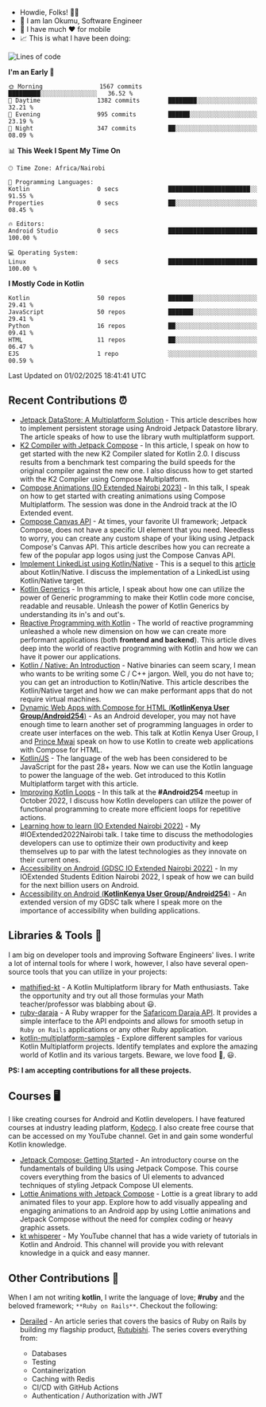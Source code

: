 
* Howdie, Folks! 👋🤓
* 🤪 I am Ian Okumu, Software Engineer
* 📱 I have much ❤️ for mobile
* 📈 This is what I have been doing:
  
[//]: # ( <a href="https://otsembo.github.io/OtsemboPortfolio/" style="margin-right:.5%; margin-top=.5%;">)

[//]: # (  <img align="center" src="https://github-readme-stats.vercel.app/api/top-langs/?username=otsembo&layout=compact"  alt="xyz"/>)

[//]: # (</a>)

<!--START_SECTION:waka-->
![Lines of code](https://img.shields.io/badge/From%20Hello%20World%20I%27ve%20Written-3.6%20million%20lines%20of%20code-blue)

**I'm an Early 🐤** 

```text
🌞 Morning                1567 commits        █████████░░░░░░░░░░░░░░░░   36.52 % 
🌆 Daytime                1382 commits        ████████░░░░░░░░░░░░░░░░░   32.21 % 
🌃 Evening                995 commits         ██████░░░░░░░░░░░░░░░░░░░   23.19 % 
🌙 Night                  347 commits         ██░░░░░░░░░░░░░░░░░░░░░░░   08.09 % 
```


📊 **This Week I Spent My Time On** 

```text
🕑︎ Time Zone: Africa/Nairobi

💬 Programming Languages: 
Kotlin                   0 secs              ███████████████████████░░   91.55 % 
Properties               0 secs              ██░░░░░░░░░░░░░░░░░░░░░░░   08.45 % 

🔥 Editors: 
Android Studio           0 secs              █████████████████████████   100.00 % 

💻 Operating System: 
Linux                    0 secs              █████████████████████████   100.00 % 
```

**I Mostly Code in Kotlin** 

```text
Kotlin                   50 repos            ███████░░░░░░░░░░░░░░░░░░   29.41 % 
JavaScript               50 repos            ███████░░░░░░░░░░░░░░░░░░   29.41 % 
Python                   16 repos            ██░░░░░░░░░░░░░░░░░░░░░░░   09.41 % 
HTML                     11 repos            ██░░░░░░░░░░░░░░░░░░░░░░░   06.47 % 
EJS                      1 repo              ░░░░░░░░░░░░░░░░░░░░░░░░░   00.59 % 
```




 Last Updated on 01/02/2025 18:41:41 UTC
<!--END_SECTION:waka-->

## Recent Contributions :alarm_clock:
- [Jetpack DataStore: A Multiplatform Solution](https://otsembo.hashnode.dev/jetpack-datastore-a-multiplatform-solution) - This article describes how to implement persistent storage using Android Jetpack Datastore library. The article speaks of how to use the library wuth multiplatform support.
- [K2 Compiler with Jetpack Compose](https://otsembo.hashnode.dev/k2-compiler-chronicles-jetpack-compose) - In this article, I speak on how to get started with the new K2 Compiler slated for Kotlin 2.0. I discuss results from a benchmark test comparing the build speeds for the original compiler against the new one. I also discuss how to get started with the K2 Compiler using Compose Multiplatform.
- [Compose Animations (IO Extended Nairobi 2023)](https://sessionize.com/ian-okumu/) - In this talk, I speak on how to get started with creating animations using Compose Multiplatform. The session was done in the Android track at the IO Extended event.
- [Compose Canvas API](https://otsembo.hashnode.dev/compose-canvas-api) - At times, your favorite UI framework; Jetpack Compose, does not have a specific UI element that you need. Needless to worry, you can create any custom shape of your liking using Jetpack Compose's Canvas API. This article describes how you can recreate a few of the popular app logos using just the Compose Canvas API.
- [Implement LinkedList using Kotlin/Native](https://otsembo.hashnode.dev/implement-a-linkedlist-using-kotlinnative) - This is a sequel to this [article](https://otsembo.hashnode.dev/kotlin-native-an-introduction) about Kotlin/Native. I discuss the implementation of a LinkedList using Kotlin/Native target.
- [Kotlin Generics](https://otsembo.hashnode.dev/getting-more-concise-with-kotlin-generics) - In this article, I speak about how one can utilize the power of Generic programming to make their Kotlin code more concise, readable and reusable. Unleash the power of Kotlin Generics by understanding its in's and out's.
- [Reactive Programming with Kotlin](https://otsembo.hashnode.dev/reactive-programming-with-kotlin) - The world of reactive programming unleashed a whole new dimension on how we can create more performant applications (both **frontend and backend**). This article dives deep into the world of reactive programming with Kotlin and how we can have it power our applications.
- [Kotlin / Native: An Introduction](https://otsembo.hashnode.dev/kotlin-native-an-introduction) - Native binaries can seem scary, I mean who wants to be writing some C / C++ jargon. Well, you do not have to; you can get an introduction to Kotlin/Native. This article describes the Kotlin/Native target and how we can make performant apps that do not require virtual machines.
- [Dynamic Web Apps with Compose for HTML (**KotlinKenya User Group/Android254**)](https://twitter.com/254androiddevs/status/1649713512858501123) - As an Android developer, you may not have enough time to learn another set of programming languages in order to create user interfaces on the web. This talk at Kotlin Kenya User Group, I and [Prince Mwai](https://github.com/prince475) speak on how to use Kotlin to create web applications with Compose for HTML.
- [Kotlin/JS](https://medium.com/@okumu.otsembo/kotlin-js-magic-awaits-e69dfd7b3deb) - The language of the web has been considered to be JavaScript for the past 28+ years. Now we can use the Kotlin language to power the language of the web. Get introduced to this Kotlin Multiplatform target with this article.
- [Improving Kotlin Loops](https://www.linkedin.com/posts/annunziatakinya_android254-kotlinkenya-activity-6986233662841237504-rELY?utm_source=share&utm_medium=member_desktop) - In this talk at the **#Android254** meetup in October 2022, I discuss how Kotlin developers can utilize the power of functional programming to create more efficient loops for repetitive actions.
- [Learning how to learn (IO Extended Nairobi 2022)](https://sessionize.com/ian-okumu/) - My #IOExtended2022Nairobi talk. I take time to discuss the methodologies developers can use to optimize their own productivity and keep themselves up to par with the latest technologies as they innovate on their current ones.
- [Accessibility on Android (GDSC IO Extended Nairobi 2022)](https://sessionize.com/ian-okumu/) - In my IOExtended Students Edition Nairobi 2022, I speak of how we can build for the next billion users on Android.
- [Accessibility on Android (**KotlinKenya User Group/Android254**)](https://twitter.com/254androiddevs) - An extended version of my GDSC talk where I speak more on the importance of accessibility when building applications.

## Libraries & Tools :hammer:
I am big on developer tools and improving Software Engineers' lives. I write a lot of internal tools for where I work, however, I also have several open-source tools that you can utilize in your projects:

- [mathified-kt](https://github.com/otsembo/mathified-kt) - A Kotlin Multiplatform library for Math enthusiasts. Take the opportunity and try out all those formulas your Math teacher/professor was blabbing about :smiley:.
- [ruby-daraja](https://github.com/otsembo/ruby-daraja) - A Ruby wrapper for the [Safaricom Daraja API](https://developer.safaricom.co.ke). It provides a simple interface to the API endpoints and allows for smooth setup in `Ruby on Rails` applications or any other Ruby application.
- [kotlin-multiplatform-samples](https://github.com/rutubishi/kotlin-multiplatform-samples) - Explore different samples for various Kotlin Multiplatform projects. Identify templates and explore the amazing world of Kotlin and its various targets. Beware, we love food :fries:, :smiley:.

**PS: I am accepting contributions for all these projects.**

## Courses 🖥️
I like creating courses for Android and Kotlin developers. I have featured courses at industry leading platform, [Kodeco](https://kodeco.com). I also create free course that can be accessed on my YouTube channel. Get in and gain some wonderful Kotlin knowledge.

- [Jetpack Compose: Getting Started](https://www.kodeco.com/38708142-jetpack-compose-getting-started) -  An introductory course on the fundamentals of building UIs using Jetpack Compose. This course covers everything from the basics of UI elements to advanced techniques of styling Jetpack Compose UI elements.
- [Lottie Animations with Jetpack Compose](https://academy.droidcon.com/course/lottie-animations-in-android-jetpack-compose) - Lottie is a great library to add animated files to your app. Explore how to add visually appealing and engaging animations to an Android app by using Lottie animations and Jetpack Compose without the need for complex coding or heavy graphic assets. 
- [kt whisperer](https://www.youtube.com/@kt_whisperer) - My YouTube channel that has a wide variety of tutorials in Kotlin and Android. This channel will provide you with relevant knowledge in a quick and easy manner.

## Other Contributions :bookmark:

When I am not writing **kotlin**, I write the language of love; **#ruby** and the beloved framework; `**Ruby on Rails**`. Checkout the following:

- [Derailed](https://medium.com/@okumu.otsembo/list/derailed-57327fb5a34c) - An article series that covers the basics of Ruby on Rails by building my flagship product, [Rutubishi](https://github.com/rutubishi). The series covers everything from:
  
  - Databases
  - Testing
  - Containerization
  - Caching with Redis
  - CI/CD with GitHub Actions
  - Authentication / Authorization with JWT

<!---
otsembo/otsembo is a ✨ special ✨ repository because its `README.md` (this file) appears on your GitHub profile.
You can click the Preview link to take a look at your changes.
--->
